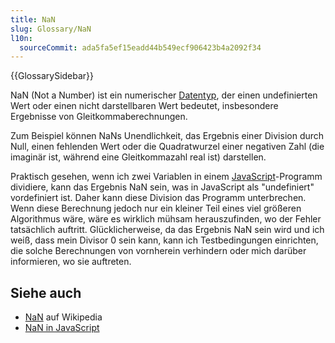 ```yaml
---
title: NaN
slug: Glossary/NaN
l10n:
  sourceCommit: ada5fa5ef15eadd44b549ecf906423b4a2092f34
---
```


{{GlossarySidebar}}

NaN (Not a Number) ist ein numerischer [Datentyp](/de/docs/Glossary/Type), der einen undefinierten Wert oder einen nicht darstellbaren Wert bedeutet, insbesondere Ergebnisse von Gleitkommaberechnungen.

Zum Beispiel können NaNs Unendlichkeit, das Ergebnis einer Division durch Null, einen fehlenden Wert oder die Quadratwurzel einer negativen Zahl (die imaginär ist, während eine Gleitkommazahl real ist) darstellen.

Praktisch gesehen, wenn ich zwei Variablen in einem [JavaScript](/de/docs/Glossary/JavaScript)-Programm dividiere, kann das Ergebnis NaN sein, was in JavaScript als "undefiniert" vordefiniert ist. Daher kann diese Division das Programm unterbrechen. Wenn diese Berechnung jedoch nur ein kleiner Teil eines viel größeren Algorithmus wäre, wäre es wirklich mühsam herauszufinden, wo der Fehler tatsächlich auftritt. Glücklicherweise, da das Ergebnis NaN sein wird und ich weiß, dass mein Divisor 0 sein kann, kann ich Testbedingungen einrichten, die solche Berechnungen von vornherein verhindern oder mich darüber informieren, wo sie auftreten.

## Siehe auch

- [NaN](https://en.wikipedia.org/wiki/NaN) auf Wikipedia
- [NaN in JavaScript](/de/docs/Web/JavaScript/Reference/Global_Objects/NaN)
